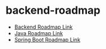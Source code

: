 # backend-roadmap

- [Backend Roadmap Link](https://roadmap.sh/backend) <br>
- [Java Roadmap Link](https://roadmap.sh/java) <br>
- [Spring Boot Roadmap Link](https://roadmap.sh/spring-boot)
